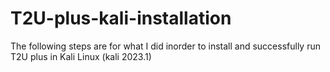 # T2U-plus-kali-installation
The following steps are for what I did inorder to install and successfully run T2U plus in Kali Linux (kali 2023.1) 
